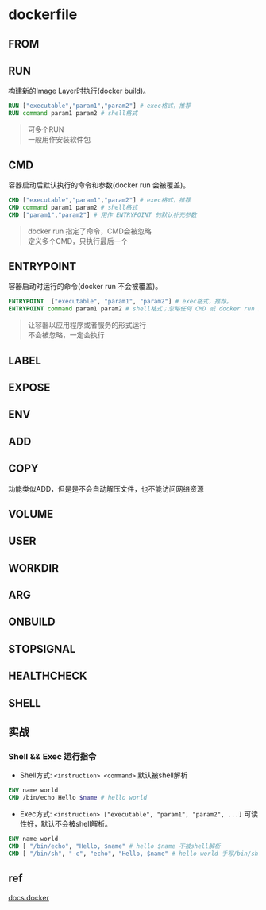 # dockerfile

## FROM

## RUN

构建新的Image Layer时执行(docker build)。

```dockerfile
RUN ["executable","param1","param2"] # exec格式，推荐
RUN command param1 param2 # shell格式
```

> 可多个RUN  
> 一般用作安装软件包

## CMD

容器启动后默认执行的命令和参数(docker run 会被覆盖)。

```dockerfile
CMD ["executable","param1","param2"] # exec格式，推荐
CMD command param1 param2 # shell格式
CMD ["param1","param2"] # 用作 ENTRYPOINT 的默认补充参数
```

> docker run 指定了命令，CMD会被忽略  
> 定义多个CMD，只执行最后一个

## ENTRYPOINT

容器启动时运行的命令(docker run 不会被覆盖)。

```dockerfile
ENTRYPOINT  ["executable", "param1", "param2"] # exec格式，推荐。
ENTRYPOINT command param1 param2 # shell格式；忽略任何 CMD 或 docker run 提供的参数。
```

> 让容器以应用程序或者服务的形式运行  
> 不会被忽略，一定会执行

## LABEL

## EXPOSE

## ENV

## ADD

## COPY

功能类似ADD，但是是不会自动解压文件，也不能访问网络资源

## VOLUME

## USER

## WORKDIR

## ARG

## ONBUILD

## STOPSIGNAL

## HEALTHCHECK

## SHELL

## 实战

### Shell && Exec 运行指令

- Shell方式: `<instruction> <command>` 默认被shell解析

```dockerfile
ENV name world
CMD /bin/echo Hello $name # hello world
```

- Exec方式: `<instruction> ["executable", "param1", "param2", ...]` 可读性好，默认不会被shell解析。

```dockerfile
ENV name world
CMD [ "/bin/echo", "Hello, $name" # hello $name 不被shell解析
CMD [ "/bin/sh", "-c", "echo", "Hello, $name" # hello world 手写/bin/sh -c才能被shell解析
```

## ref

[docs.docker](https://docs.docker.com/engine/reference/builder/)
